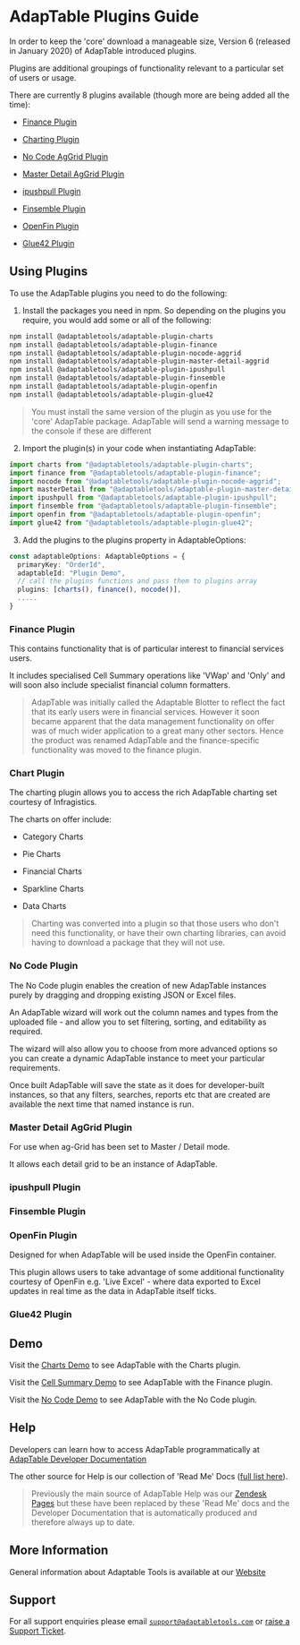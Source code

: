 # AdapTable Plugins Guide

In order to keep the 'core' download a manageable size, Version 6 (released in January 2020) of AdapTable introduced plugins. 

Plugins are additional groupings of functionality relevant to a particular set of users or usage.

There are currently 8 plugins available (though more are being added all the time):

- [Finance Plugin](./finance)

- [Charting Plugin](./charts)

- [No Code AgGrid Plugin](./nocode-aggrid)

- [Master Detail AgGrid Plugin](./master-detail-aggrid)

- [ipushpull Plugin](./ipushpull)

- [Finsemble Plugin](./finsemble)

- [OpenFin Plugin](./openfin)

- [Glue42 Plugin](./glue42)

## Using Plugins

To use the AdapTable plugins you need to do the following:

1. Install the packages you need in npm. So depending on the plugins you require, you would add some or all of the following:

  ```sh
  npm install @adaptabletools/adaptable-plugin-charts
  npm install @adaptabletools/adaptable-plugin-finance
  npm install @adaptabletools/adaptable-plugin-nocode-aggrid
  npm install @adaptabletools/adaptable-plugin-master-detail-aggrid
  npm install @adaptabletools/adaptable-plugin-ipushpull
  npm install @adaptabletools/adaptable-plugin-finsemble
  npm install @adaptabletools/adaptable-plugin-openfin
  npm install @adaptabletools/adaptable-plugin-glue42
  ```

  > You must install the same version of the plugin as you use for the 'core' AdapTable package.  AdapTable will send a warning message to the console if these are different

2. Import the plugin(s) in your code when instantiating AdapTable:

  ```ts
  import charts from "@adaptabletools/adaptable-plugin-charts";
  import finance from "@adaptabletools/adaptable-plugin-finance";
  import nocode from "@adaptabletools/adaptable-plugin-nocode-aggrid";
  import masterDetail from "@adaptabletools/adaptable-plugin-master-detail-aggrid";
  import ipushpull from "@adaptabletools/adaptable-plugin-ipushpull";
  import finsemble from "@adaptabletools/adaptable-plugin-finsemble";
  import openfin from "@adaptabletools/adaptable-plugin-openfin";
  import glue42 from "@adaptabletools/adaptable-plugin-glue42";
  ```

3. Add the plugins to the plugins property in AdaptableOptions:

```ts
const adaptableOptions: AdaptableOptions = {
  primaryKey: "OrderId",
  adaptableId: "Plugin Demo",
  // call the plugins functions and pass them to plugins array
  plugins: [charts(), finance(), nocode()],
  .....
}
```

### Finance Plugin

This contains functionality that is of particular interest to financial services users.

It includes specialised Cell Summary operations like 'VWap' and 'Only' and will soon also include specialist financial column formatters.

> AdapTable was initially called the Adaptable Blotter to reflect the fact that its early users were in financial services. However it soon became apparent that the data management functionality on offer was of much wider application to a great many other sectors.  Hence the product was renamed AdapTable and the finance-specific functionality was moved to the finance plugin.

### Chart Plugin

The charting plugin allows you to access the rich AdapTable charting set courtesy of Infragistics.

The charts on offer include:

- Category Charts

- Pie Charts

- Financial Charts

- Sparkline Charts

- Data Charts

> Charting was converted into a plugin so that those users who don't need this functionality, or have their own charting libraries, can avoid having to download a package that they will not use.

### No Code Plugin

The No Code plugin enables the creation of new AdapTable instances purely by dragging and dropping existing JSON or Excel files.

An AdapTable wizard will work out the column names and types from the uploaded file - and allow you to set filtering, sorting, and editability as required.

The wizard will also allow you to choose from more advanced options so you can create a dynamic AdapTable instance to meet your particular requirements.

Once built AdapTable will save the state as it does for developer-built instances, so that any filters, searches, reports etc that are created are available the next time that named instance is run.

### Master Detail AgGrid Plugin

For use when ag-Grid has been set to Master / Detail mode.

It allows each detail grid to be an instance of AdapTable.

### ipushpull Plugin

### Finsemble Plugin

### OpenFin Plugin

Designed for when AdapTable will be used inside the OpenFin container.

This plugin allows users to take advantage of some additional functionality courtesy of OpenFin e.g. 'Live Excel' - where data exported to Excel updates in real time as the data in AdapTable itself ticks.

### Glue42 Plugin

## Demo

Visit the [Charts Demo](https://demo.adaptabletools.com/charts) to see AdapTable with the Charts plugin.

Visit the [Cell Summary Demo](https://demo.adaptabletools.com/gridmanagement/aggridcellsummarydemo) to see AdapTable with the Finance plugin.

Visit the [No Code Demo](https://demo.adaptabletools.com/admin/aggridnocodedemo) to see AdapTable with the No Code plugin.

## Help

Developers can learn how to access AdapTable programmatically at [AdapTable Developer Documentation](https://api.adaptabletools.com) 

The other source for Help is our collection of 'Read Me' Docs ([full list here](https://github.com/AdaptableTools/adaptable/blob/master/packages/adaptable/readme/readme-list.md)).

> Previously the main source of AdapTable Help was our [Zendesk Pages](https://adaptabletools.zendesk.com/hc/en-us/articles/360007083017-Help-) but these have been replaced by these 'Read Me' docs and the Developer Documentation that is automatically produced and therefore always up to date.

## More Information

General information about Adaptable Tools is available at our [Website](http://www.adaptabletools.com) 

## Support

For all support enquiries please email [`support@adaptabletools.com`](mailto:support@adaptabletools.com) or [raise a Support Ticket](https://adaptabletools.zendesk.com/hc/en-us/requests/new).
